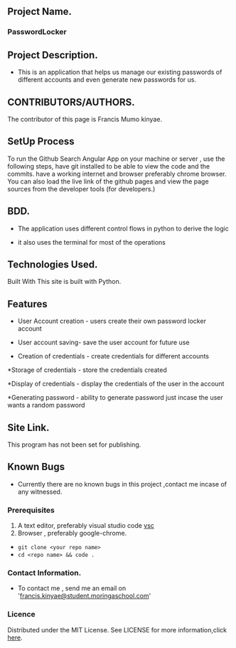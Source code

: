 ## Project Name.
### PasswordLocker

## Project Description.
- This is an application that  helps us manage our existing passwords of different accounts and even generate new passwords for us.




## CONTRIBUTORS/AUTHORS. 
The contributor of this page is Francis Mumo kinyae.

## SetUp Process 
To run the Github Search Angular  App on your machine or server , use the following steps,
 have git installed to be able to view the code and the commits.
 have a working internet and browser preferably chrome browser.
 You can also load the live link of the github pages and view the page sources from the developer tools (for developers.)

 ## BDD.
 - The application uses different control flows in python to derive the logic

 - it also uses the terminal for most of the operations

## Technologies Used.
Built With This site is built with Python.

## Features 
* User Account creation - users create their own password locker account 

* User account saving- save the user account for future use

* Creation of credentials -  create credentials for different accounts 

*Storage of credentials - store the credentials created 

*Display of credentials - display the credentials of the user in the account

*Generating password - ability to generate password just incase the user wants a random password 



## Site Link.

This program has not been set for publishing.

## Known Bugs
- Currently there are no known bugs in this project ,contact me incase of any witnessed.



### Prerequisites
1. A text editor, preferably visual studio code [vsc](https://code.visualstudio.com/)
2. Browser , preferably google-chrome.

- `git clone <your repo name>`
- `cd <repo name> && code .`

### Contact Information.
- To contact me , send me an email on 'francis.kinyae@student.moringaschool.com'

### Licence
Distributed under the MIT License. See LICENSE for more information,click 
[here](https://github.com/fkinyae/passwordLocker/blob/master/LICENSE).
